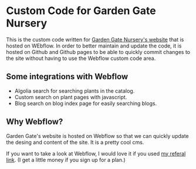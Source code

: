 # Custom Code for Garden Gate Nursery
This is the custom code written for [Garden Gate Nursery's website](https://gardengatetrees.com) that is hosted on WEbflow.
In order to better maintain and update the code, it is hosted on Github and Github pages to be able to quickly commit changes to the site without having to use the Webflow custom code area.

## Some integrations with Webflow
- Algolia search for searching plants in the catalog.
- Custom search on plant pages with javascript.
- Blog search on blog index page for easily searching blogs.

## Why Webflow?
Garden Gate's website is hosted on Webflow so that we can quickly update the desing and content of the site. It is a pretty cool cms.

If you want to take a look at Webflow, I would love it if you used [my referal link](https://webflow.com/?rfsn=3714200.2671db&utm_medium=affiliate). (I  get a little money if you sign up for a plan.)